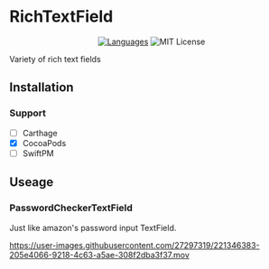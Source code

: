 # RichTextField
<p align="center">
  <a href="https://developer.apple.com/swift"><img alt="Languages" src="https://img.shields.io/badge/language-swift-78909C.svg"/></a>
  <img alt="MIT License" src="http://img.shields.io/badge/license-MIT-blue.svg"/></a>
</p>
Variety of rich text fields

## Installation
### Support 

- [ ] Carthage
- [x] CocoaPods
- [ ] SwiftPM

## Useage


### PasswordCheckerTextField
Just like amazon's password input TextField.

https://user-images.githubusercontent.com/27297319/221346383-205e4066-9218-4c63-a5ae-308f2dba3f37.mov

